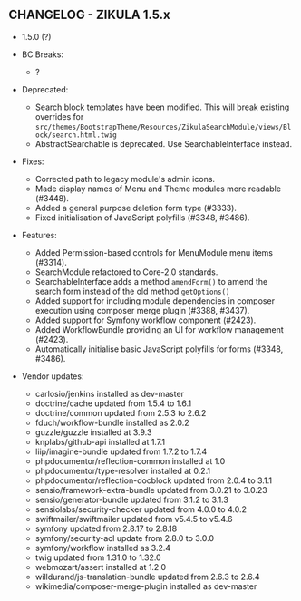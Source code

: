 CHANGELOG - ZIKULA 1.5.x
------------------------

* 1.5.0 (?)

 - BC Breaks:
    - ?

 - Deprecated:
    - Search block templates have been modified. This will break existing overrides for
      `src/themes/BootstrapTheme/Resources/ZikulaSearchModule/views/Block/search.html.twig`
    - AbstractSearchable is deprecated. Use SearchableInterface instead.

 - Fixes:
    - Corrected path to legacy module's admin icons.
    - Made display names of Menu and Theme modules more readable (#3448).
    - Added a general purpose deletion form type (#3333).
    - Fixed initialisation of JavaScript polyfills (#3348, #3486).

 - Features:
    - Added Permission-based controls for MenuModule menu items (#3314).
    - SearchModule refactored to Core-2.0 standards.
    - SearchableInterface adds a method `amendForm()` to amend the search form instead of the old method `getOptions()`
    - Added support for including module dependencies in composer execution using composer merge plugin (#3388, #3437).
    - Added support for Symfony workflow component (#2423).
    - Added WorkflowBundle providing an UI for workflow management (#2423).
    - Automatically initialise basic JavaScript polyfills for forms (#3348, #3486).

 - Vendor updates:
    - carlosio/jenkins installed as dev-master
    - doctrine/cache updated from 1.5.4 to 1.6.1
    - doctrine/common updated from 2.5.3 to 2.6.2
    - fduch/workflow-bundle installed as 2.0.2
    - guzzle/guzzle installed at 3.9.3
    - knplabs/github-api installed at 1.7.1
    - liip/imagine-bundle updated from 1.7.2 to 1.7.4
    - phpdocumentor/reflection-common installed at 1.0
    - phpdocumentor/type-resolver installed at 0.2.1
    - phpdocumentor/reflection-docblock updated from 2.0.4 to 3.1.1
    - sensio/framework-extra-bundle updated from 3.0.21 to 3.0.23
    - sensio/generator-bundle updated from 3.1.2 to 3.1.3
    - sensiolabs/security-checker updated from 4.0.0 to 4.0.2
    - swiftmailer/swiftmailer updated from v5.4.5 to v5.4.6
    - symfony updated from 2.8.17 to 2.8.18
    - symfony/security-acl update from 2.8.0 to 3.0.0
    - symfony/workflow installed as 3.2.4
    - twig updated from 1.31.0 to 1.32.0
    - webmozart/assert installed at 1.2.0
    - willdurand/js-translation-bundle updated from 2.6.3 to 2.6.4
    - wikimedia/composer-merge-plugin installed as dev-master 

